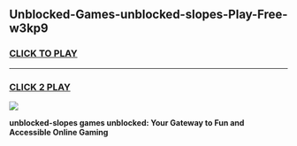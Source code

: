 
## Unblocked-Games-unblocked-slopes-Play-Free-w3kp9
<h3>
<a href="https://premium76.site?title=unblocked-slopes&ref=18A1">CLICK TO PLAY</a></h3>
<hr>

<h3>
<a href="https://premium76.site?title=unblocked-slopes&ref=18A1">CLICK 2 PLAY</a>
  
</h3>

<a href="https://premium76.site?title=unblocked-slopes&ref=18A1"><img src="https://clearcache.store/games.png"></a>


**unblocked-slopes games unblocked: Your Gateway to Fun and Accessible Online Gaming**
